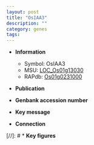 ```yaml
---
layout: post
title: "OsIAA3"
description: ""
category: genes
tags: 
---
```


* **Information**  
    + Symbol: OsIAA3  
    + MSU: [LOC_Os01g13030](http://rice.uga.edu/cgi-bin/ORF_infopage.cgi?orf=LOC_Os01g13030)  
    + RAPdb: [Os01g0231000](http://rapdb.dna.affrc.go.jp/viewer/gbrowse_details/irgsp1?name=Os01g0231000)  

* **Publication**  

* **Genbank accession number**  

* **Key message**  

* **Connection**  

[//]: # * **Key figures**  


